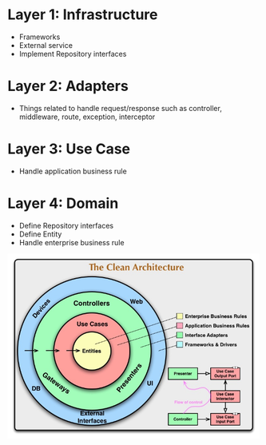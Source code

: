 # Layer 1: Infrastructure
- Frameworks
- External service
- Implement Repository interfaces

# Layer 2: Adapters
- Things related to handle request/response such as controller, middleware, route, exception, interceptor

# Layer 3: Use Case
- Handle application business rule

# Layer 4: Domain
- Define Repository interfaces
- Define Entity
- Handle enterprise business rule

![Kiku](assets/CleanArchitecture.jpg)
